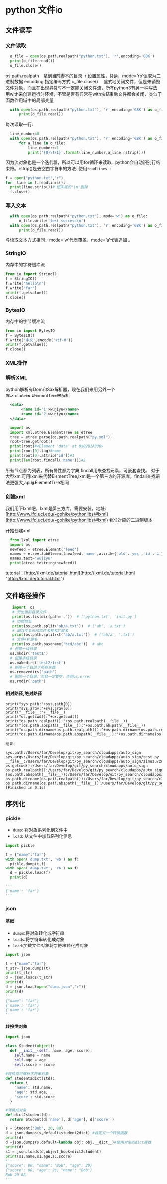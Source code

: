python  文件io
==========================




## 文件读写

### 文件读取
```py
  o_file = open(os.path.realpath("python.txt"), 'r',encoding='GBK')
  print(o_file.read())
  o_file.close()
```
os.path.realpath　拿到当前脚本的目录. r 设置属性，只读，mode=’rb’读取为二进制数据 encoding  指定编码方式 o_file.close()　 显式地关闭文件，但是未销毁文件对象，而且在出现异常时不一定能关闭文件流，所有python3有另一种写法 用with来创建运行时环境，不管是否有异常在with块结束后文件都会关闭，类似于函数作用域中的局部变量
```py
  with open(os.path.realpath("python.txt"), 'r',encoding='GBK') as o_file:
      print(o_file.read())
```
每次读取一行:
```py
  line_number=0
  with open(os.path.realpath("python.txt"), 'r',encoding='GBK') as o_file:
      for a_line in o_file:
          line_number+=1
          print('{0}\t{1}'.format(line_number,a_line.rstrip()))
```
因为流对象也是一个迭代器，所以可以用for循环来读取，python会自动识别行结束符。rstrip()是去空白字符串的方法.
使用`readlines `:
```py
f = open("python.txt","r")
for  line in f.readlines():
  print(line.strip())# 把末尾的'\n'删掉
  f.close()
```
### 写入文本
```py
  with open(os.path.realpath("python.txt"), mode='w') as o_file:
      o_file.write('test success\n')
  with open(os.path.realpath("python.txt"), 'r',encoding='GBK') as o_file:
      print(o_file.read())
```
与读取文本方式相同，mode=’w’代表覆盖，mode=’a’代表追加 。

### StringIO
内存中的字符缓冲流
```py
from io import StringIO
f = StringIO()
f.write("hello\n")
f.write("far")
print(f.getvalue())
f.close()
```
### BytesIO
内存中的字节缓冲流
```py
from io import BytesIO
f = BytesIO()
f.write('中文'.encode('utf-8'))
print(f.getvalue())
f.close()
```

### XML操作

### 解析XML

python解析有Dom和Sax解析器，现在我们来用另外一个库:xml.etree.ElementTree来解析
```xml
  <data>
       <name id='1'>wujiyu</name>
       <name id='2'>wujiyu</name>
  </data>
```

```py
  import os
  import xml.etree.ElementTree as etree
  tree = etree.parse(os.path.realpath("py.xml"))
  root=tree.getroot()
  print(root)#<Element 'data' at 0x02B1A330>
  print(root[0].tag)#name
  print(root[0].attrib['id'])#1
  print(len(root.findall('name')))#2
```
所有节点都为列表，所有属性都为字典,findall用来查找元素，可嵌套查找。 对于大型xml可用lxml来代替ElementTree,lxml是一个第三方的开源库，findall查找语法更强大,api与ElementTree相同

### 创建xml

我们用下lxml吧，lxml是第三方库，需要安装，地址: [http://www.lfd.uci.edu/~gohlke/pythonlibs/#lxml](http://www.lfd.uci.edu/~gohlke/pythonlibs/#lxml) 看准对应的二进制版本

开始创建xml
```py
  from lxml import etree
  import os
  newfeed = etree.Element('feed')
  names = etree.SubElement(newfeed,'name',attrib={'old':'yes','id':'1'})
  names.text='wujiyu'
  print(etree.tostring(newfeed))

```
 tutorial：[http://lxml.de/tutorial.html](http://lxml.de/tutorial.html "http://lxml.de/tutorial.html")

 ## 文件路径操作
```py
   import  os
   # 列出当前目录文件
   print(os.listdir(path='.'))  # ['python.txt', 'init.py']
   # 切割地址
   print(os.path.split('ab/a.txt'))  # ('ab', 'a.txt')
   # 把文件名分成文件名称和扩展名
   print(os.path.splitext('ab/a.txt'))  # ('ab/a', '.txt')
   # 文件+扩展名
   print(os.path.basename('bcd/abc'))  # abc
  # 创建一级目录
  os.mkdir('test1')
  # 创建多级目录
  os.makedirs('test2/test')
  # 删除一个目录下所有东西
  os.removedirs('path')
  # 删除一个目录，而且一定要空，否则os.errer
  os.rmdir('path')
```

#### 相对路径,绝对路径
```
print("sys.path:"+sys.path[0])
print("sys.argv:"+sys.argv[0])
print("__file__:"+__file__)
print("os.getcwd():"+os.getcwd())
print("os.path.realpath():"+os.path.realpath(__file__))
print("(os.path.abspath(__file__)):"+os.path.abspath(__file__))
print("os.path.dirname(os.path.realpath()):"+os.path.dirname(os.path.realpath(__file__)))
print("os.path.dirname(os.path.abspath(__file__)):"+os.path.dirname(os.path.abspath(__file__)))

结果:

sys.path:/Users/far/Develop/git/py_search/cloudapps/auto_sign
sys.argv:/Users/far/Develop/git/py_search/cloudapps/auto_sign/test.py
__file__:/Users/far/Develop/git/py_search/cloudapps/auto_sign/zimuzu/zumuzu_tv.py
os.getcwd():/Users/far/Develop/git/py_search/cloudapps/auto_sign
os.path.realpath():/Users/far/Develop/git/py_search/cloudapps/auto_sign/zimuzu/zumuzu_tv.py
(os.path.abspath(__file__)):/Users/far/Develop/git/py_search/cloudapps/auto_sign/zimuzu/zumuzu_tv.py
os.path.dirname(os.path.realpath()):/Users/far/Develop/git/py_search/cloudapps/auto_sign/zimuzu
os.path.dirname(os.path.abspath(__file__)):/Users/far/Develop/git/py_search/cloudapps/auto_sign/zimuzu
[Finished in 0.1s]
```

## 序列化

### pickle
+ `dump`: 将对象系列化到文件中
+ `load`: 从文件中加载系列化信息
```py
import pickle

t = {"name":"far"}
with open('dump.txt', 'wb') as f:
  pickle.dump(t,f)
with open('dump.txt', 'rb') as f:
  d = pickle.load(f)
  print(d)

'''
{'name': 'far'}
'''
```

### json
#### 基础
+ `dumps`:将对象转化成字符串
+ `loads`:将字符串转化成对象
+ `load`:加载文件对象将字符串转化成对象
```py
import json

t = {"name":"far"}
t_str= json.dumps(t)
print(t_str)
d = json.loads(t_str)
print(d)
d = json.load(open("dump.json","r"))
print(d)
'''
{"name": "far"}
{'name': 'far'}
{'name': 'far'}
'''
```

#### 转换类对象
```py
import json

class Student(object):
  def __init__(self, name, age, score):
    self.name = name
    self.age = age
    self.score = score

#转换成可解析字符串对象
def student2dict(std):
  return {
    'name': std.name,
    'age': std.age,
    'score': std.score
  }

#转换成对象
def dict2student(d):
  return Student(d['name'], d['age'], d['score'])

s = Student('Bob', 20, 88)
d = json.dumps(s,default=student2dict) #自定义一个转换函数
print(d)
d =json.dumps(s,default=lambda obj: obj.__dict__)#使用对象的dict属性
print(d)
s1 = json.loads(d,object_hook=dict2student)
print(s1.name,s1.age,s1.score)
'''
{"score": 88, "name": "Bob", "age": 20}
{"score": 88, "age": 20, "name": "Bob"}
Bob 20 88
'''
```